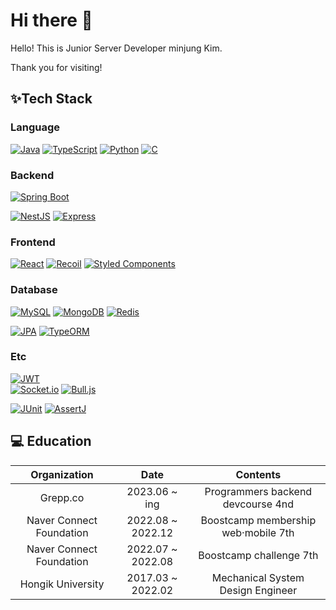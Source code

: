 # Hi there 👋

Hello! This is Junior Server Developer minjung Kim.

Thank you for visiting!

## ✨Tech Stack

### Language
[![Java](https://img.shields.io/badge/Java-007396?style=for-the-badge&logo=java&logoColor=white)](https://www.java.com)
[![TypeScript](https://img.shields.io/badge/TypeScript-3178C6?style=for-the-badge&logo=typescript&logoColor=white)](https://www.typescriptlang.org)
[![Python](https://img.shields.io/badge/Python-3776AB?style=for-the-badge&logo=python&logoColor=white)](https://www.python.org)
[![C](https://img.shields.io/badge/C-00599C?style=for-the-badge&logo=c&logoColor=white)](https://en.wikipedia.org/wiki/C_(programming_language))

### Backend
[![Spring Boot](https://img.shields.io/badge/Spring_Boot-6DB33F?style=for-the-badge&logo=spring-boot&logoColor=white)](https://spring.io/projects/spring-boot) 

[![NestJS](https://img.shields.io/badge/NestJS-E0234E?style=for-the-badge&logo=nestjs&logoColor=white)](https://nestjs.com)
[![Express](https://img.shields.io/badge/Express-000000?style=for-the-badge&logo=express&logoColor=white)](https://expressjs.com)

### Frontend
[![React](https://img.shields.io/badge/React-61DAFB?style=for-the-badge&logo=react&logoColor=white)](https://reactjs.org)
[![Recoil](https://img.shields.io/badge/Recoil-60D9FB?style=for-the-badge&logo=react&logoColor=white)](https://recoiljs.org)
[![Styled Components](https://img.shields.io/badge/Styled_Components-DB7093?style=for-the-badge&logo=styled-components&logoColor=white)](https://styled-components.com)

### Database
[![MySQL](https://img.shields.io/badge/MySQL-4479A1?style=for-the-badge&logo=mysql&logoColor=white)](https://www.mysql.com)
[![MongoDB](https://img.shields.io/badge/MongoDB-47A248?style=for-the-badge&logo=mongodb&logoColor=white)](https://www.mongodb.com)
[![Redis](https://img.shields.io/badge/Redis-DC382D?style=for-the-badge&logo=redis&logoColor=white)](https://redis.io)  

[![JPA](https://img.shields.io/badge/JPA-F7DF1E?style=for-the-badge&logo=java&logoColor=white)](https://docs.oracle.com/javaee/6/tutorial/doc/bnbpz.html)
[![TypeORM](https://img.shields.io/badge/TypeORM-FF6F5E?style=for-the-badge&logo=typeorm&logoColor=white)](https://typeorm.io)

### Etc
[![JWT](https://img.shields.io/badge/JWT-000000?style=for-the-badge&logo=json-web-tokens&logoColor=white)](https://jwt.io)  
[![Socket.io](https://img.shields.io/badge/Socket.io-010101?style=for-the-badge&logo=socket.io&logoColor=white)](https://socket.io)
[![Bull.js](https://img.shields.io/badge/Bull.js-F50057?style=for-the-badge&logo=redis&logoColor=white)](https://optimalbits.github.io/bull)  

[![JUnit](https://img.shields.io/badge/JUnit-25A162?style=for-the-badge&logo=junit5&logoColor=white)](https://junit.org)
[![AssertJ](https://img.shields.io/badge/AssertJ-880000?style=for-the-badge&logo=java&logoColor=white)](https://assertj.github.io/doc/)



## 💻 Education
| Organization | Date | Contents |
| :----------: | :--: | :------: |
| Grepp.co | 2023.06 ~ ing | Programmers backend devcourse 4nd |
| Naver Connect Foundation | 2022.08 ~ 2022.12 | Boostcamp membership web·mobile 7th |
| Naver Connect Foundation | 2022.07 ~ 2022.08 | Boostcamp challenge 7th |
| Hongik University | 2017.03 ~ 2022.02 | Mechanical System Design Engineer |
